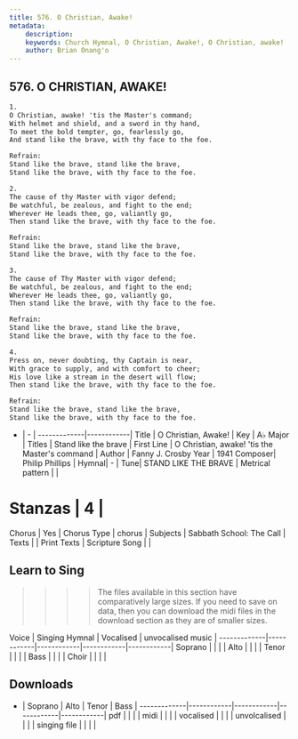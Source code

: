 ```yaml
---
title: 576. O Christian, Awake!
metadata:
    description: 
    keywords: Church Hymnal, O Christian, Awake!, O Christian, awake! 'tis the Master's command, Stand like the brave
    author: Brian Onang'o
---
```



## 576. O CHRISTIAN, AWAKE!

```txt
1.
O Christian, awake! 'tis the Master's command; 
With helmet and shield, and a sword in thy hand, 
To meet the bold tempter, go, fearlessly go, 
And stand like the brave, with thy face to the foe. 

Refrain:
Stand like the brave, stand like the brave, 
Stand like the brave, with thy face to the foe. 

2.
The cause of thy Master with vigor defend; 
Be watchful, be zealous, and fight to the end; 
Wherever He leads thee, go, valiantly go, 
Then stand like the brave, with thy face to the foe. 

Refrain:
Stand like the brave, stand like the brave, 
Stand like the brave, with thy face to the foe. 

3.
The cause of Thy Master with vigor defend; 
Be watchful, be zealous, and fight to the end; 
Wherever He leads thee, go, valiantly go, 
Then stand like the brave, with thy face to the foe. 

Refrain:
Stand like the brave, stand like the brave, 
Stand like the brave, with thy face to the foe. 

4.
Press on, never doubting, thy Captain is near, 
With grace to supply, and with comfort to cheer; 
His love like a stream in the desert will flow; 
Then stand like the brave, with thy face to the foe.

Refrain:
Stand like the brave, stand like the brave, 
Stand like the brave, with thy face to the foe. 

```

- |   -  |
-------------|------------|
Title | O Christian, Awake! |
Key | A♭ Major |
Titles | Stand like the brave |
First Line | O Christian, awake! 'tis the Master's command |
Author | Fanny J. Crosby
Year | 1941
Composer| Philip Phillips |
Hymnal|  - |
Tune| STAND LIKE THE BRAVE |
Metrical pattern | |
# Stanzas | 4 |
Chorus | Yes |
Chorus Type | chorus |
Subjects | Sabbath School: The Call |
Texts |  |
Print Texts | 
Scripture Song |  |
  
## Learn to Sing

>>>> The files available in this section have comparatively large sizes. If you need to save on data, then you can download the midi files in the download section as they are of smaller sizes.

Voice |  Singing Hymnal | Vocalised | unvocalised music |
-------------|------------|------------|------------|------------|
Soprano | | | |
Alto | | | |
Tenor | | | |
Bass | | | |
Choir | | | |

## Downloads

- |  Soprano | Alto | Tenor | Bass |
-------------|------------|------------|------------|------------|
pdf | | | |
midi | | | |
vocalised | | | |
unvolcalised | | | |
singing file | | | |
  